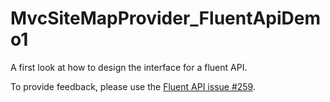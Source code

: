 MvcSiteMapProvider_FluentApiDemo1
=================================

A first look at how to design the interface for a fluent API.

To provide feedback, please use the [Fluent API issue #259](https://github.com/maartenba/MvcSiteMapProvider/pull/259).
